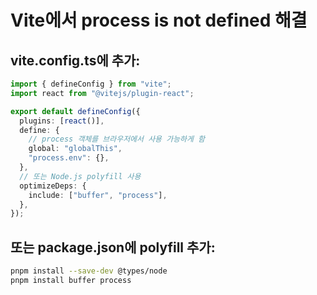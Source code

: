 # Vite에서 process is not defined 해결

## vite.config.ts에 추가:

```typescript
import { defineConfig } from "vite";
import react from "@vitejs/plugin-react";

export default defineConfig({
  plugins: [react()],
  define: {
    // process 객체를 브라우저에서 사용 가능하게 함
    global: "globalThis",
    "process.env": {},
  },
  // 또는 Node.js polyfill 사용
  optimizeDeps: {
    include: ["buffer", "process"],
  },
});
```

## 또는 package.json에 polyfill 추가:

```bash
pnpm install --save-dev @types/node
pnpm install buffer process
```
